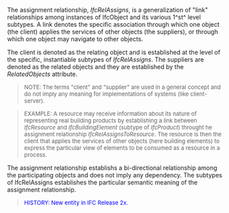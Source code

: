 ﻿The assignment relationship, _IfcRelAssigns_, is a generalization of "link" relationships among instances of IfcObject and its various 1^st^ level subtypes. A link denotes the specific association through which one object (the client) applies the services of other objects (the suppliers), or through which one object may navigate to other objects.

The client is denoted as the relating object and is established at the level of the specific, instantiable subtypes of _IfcRelAssigns_. The suppliers are denoted as the related objects and they are established by the _RelatedObjects_ attribute.

> <font size="-1">NOTE: The terms "client" and "supplier" are
		used in a general concept and do not imply any meaning for implementations of
		systems (like client-server).</font>

> <font size="-1">EXAMPLE: A resource may receive information
		about its nature of representing real building products by establishing a link
		between <i>IfcResource</i> and <i>IfcBuildingElement</i> (subtype of
		<i>IfcProduct</i>) throught he assignment relationship
		<i>IfcRelAssignsToResource</i>. The resource is then the client that applies
		the services of other objects (here building elements) to express the
		particular view of elements to be consumed as a resource in a
		process.</font>

The assignment relationship establishs a bi-directional relationship among the participating objects and does not imply any dependency. The subtypes of IfcRelAssigns establishes the particular semantic meaning of the assignment relationship.

> <font color="#0000FF" size="-1">HISTORY: New entity in IFC Release
		  2x.</font>
>